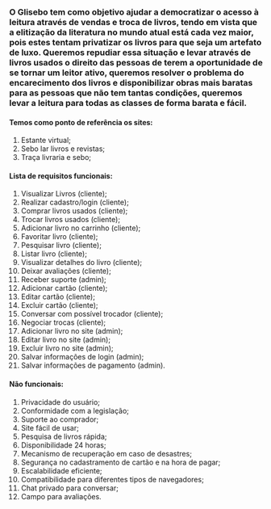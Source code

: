 ### O Glisebo tem como objetivo ajudar a democratizar o acesso à leitura através de vendas e troca de livros, tendo em vista que a elitização da literatura no mundo atual está cada vez maior, pois estes tentam privatizar os livros para que seja um artefato de luxo. Queremos repudiar essa situação e levar através de livros usados o direito das pessoas de terem a oportunidade de se tornar um leitor ativo, queremos resolver o problema do encarecimento dos livros e disponibilizar obras mais baratas para as pessoas que não tem tantas condições, queremos levar a leitura para todas as classes de forma barata e fácil.

#### Temos como ponto de referência os sites:
1. Estante virtual;
2. Sebo lar livros e revistas;
3. Traça livraria e sebo;

#### Lista de requisitos funcionais:
1. Visualizar Livros (cliente);
2. Realizar cadastro/login (cliente);
3. Comprar livros usados (cliente);
4. Trocar livros usados (cliente);
5. Adicionar livro no carrinho (cliente);
6. Favoritar livro (cliente);
7. Pesquisar livro (cliente);
8. Listar livro (cliente);
9. Visualizar detalhes do livro (cliente);
10. Deixar avaliações (cliente);
11. Receber suporte (admin);
12. Adicionar cartão (cliente);
13. Editar cartão (cliente);
14. Excluir cartão (cliente);
15. Conversar com possível trocador (cliente);
16. Negociar trocas (cliente);
17. Adicionar livro no site (admin);
18. Editar livro no site (admin);
18. Excluir livro no site (admin);
19. Salvar informações de login (admin);
20. Salvar informações de pagamento (admin).

#### Não funcionais:
1. Privacidade do usuário;
2. Conformidade com a legislação;
3. Suporte ao comprador;
4. Site fácil de usar;
5. Pesquisa de livros rápida;
6. Disponibilidade 24 horas;
7. Mecanismo de recuperação em caso de desastres; 
8. Segurança no cadastramento de cartão e na hora de pagar;
9. Escalabilidade eficiente; 
10. Compatibilidade para diferentes tipos de navegadores;
11. Chat privado para conversar;
12. Campo para avaliações.